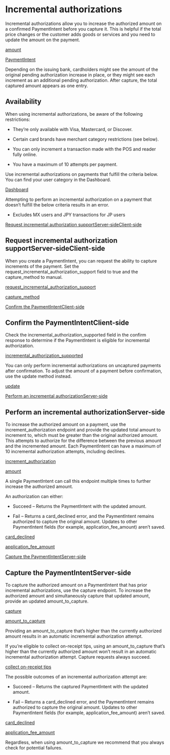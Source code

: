 # Incremental authorizations

Incremental authorizations allow you to increase the authorized amount on a confirmed PaymentIntent before you capture it. This is helpful if the total price changes or the customer adds goods or services and you need to update the amount on the payment.

[amount](/api/payment_intents/object#payment_intent_object-amount)

[PaymentIntent](/payments/payment-intents)

Depending on the issuing bank, cardholders might see the amount of the original pending authorization increase in place, or they might see each increment as an additional pending authorization. After capture, the total captured amount appears as one entry.

## Availability

When using incremental authorizations, be aware of the following restrictions:

- They’re only available with Visa, Mastercard, or Discover.

- Certain card brands have merchant category restrictions (see below).

- You can only increment a transaction made with the POS and reader fully online.

- You have a maximum of 10 attempts per payment.

Use incremental authorizations on payments that fulfill the criteria below. You can find your user category in the Dashboard.

[Dashboard](https://dashboard.stripe.com/settings/update/company/update)

Attempting to perform an incremental authorization on a payment that doesn’t fulfill the below criteria results in an error.

* Excludes MX users and JPY transactions for JP users

[Request incremental authorization supportServer-sideClient-side](#request-incremental-authorization-support)

## Request incremental authorization supportServer-sideClient-side

When you create a PaymentIntent, you can request the ability to capture increments of the payment. Set the request_incremental_authorization_support field to true and the capture_method to manual.

[request_incremental_authorization_support](/api/payment_intents/create#create_payment_intent-payment_method_options-card_present-request_incremental_authorization_support)

[capture_method](/api/payment_intents/create#create_payment_intent-capture_method)

[Confirm the PaymentIntentClient-side](#confirm-payment-intent)

## Confirm the PaymentIntentClient-side

Check the incremental_authorization_supported field in the confirm response to determine if the PaymentIntent is eligible for incremental authorization.

[incremental_authorization_supported](/api/charges/object#charge_object-payment_method_details-card_present-incremental_authorization_supported)

You can only perform incremental authorizations on uncaptured payments after confirmation. To adjust the amount of a payment before confirmation, use the update method instead.

[update](/api/payment_intents/update)

[Perform an incremental authorizationServer-side](#increment-authorization)

## Perform an incremental authorizationServer-side

To increase the authorized amount on a payment, use the increment_authorization endpoint and provide the updated total amount to increment to, which must be greater than the original authorized amount. This attempts to authorize for the difference between the previous amount and the incremented amount. Each PaymentIntent can have a maximum of 10 incremental authorization attempts, including declines.

[increment_authorization](/api/payment_intents/increment_authorization)

[amount](/api/payment_intents/increment_authorization#increment_authorization-amount)

A single PaymentIntent can call this endpoint multiple times to further increase the authorized amount.

An authorization can either:

- Succeed – Returns the PaymentIntent with the updated amount.

- Fail – Returns a card_declined error, and the PaymentIntent remains authorized to capture the original amount. Updates to other PaymentIntent fields (for example, application_fee_amount) aren’t saved.

[card_declined](/error-codes#card-declined)

[application_fee_amount](/api/payment_intents/increment_authorization#increment_authorization-application_fee_amount)

[Capture the PaymentIntentServer-side](#capture-payment-intent)

## Capture the PaymentIntentServer-side

To capture the authorized amount on a PaymentIntent that has prior incremental authorizations, use the capture endpoint. To increase the authorized amount and simultaneously capture that updated amount, provide an updated amount_to_capture.

[capture](/api/payment_intents/capture)

[amount_to_capture](/api/payment_intents/capture#capture_payment_intent-amount_to_capture)

Providing an amount_to_capture that’s higher than the currently authorized amount results in an automatic incremental authorization attempt.

If you’re eligible to collect on-receipt tips, using an amount_to_capture that’s higher than the currently authorized amount won’t result in an automatic incremental authorization attempt. Capture requests always succeed.

[collect on-receipt tips](/terminal/features/collecting-tips/on-receipt)

The possible outcomes of an incremental authorization attempt are:

- Succeed – Returns the captured PaymentIntent with the updated amount.

- Fail – Returns a card_declined error, and the PaymentIntent remains authorized to capture the original amount. Updates to other PaymentIntent fields (for example, application_fee_amount) aren’t saved.

[card_declined](/error-codes#card-declined)

[application_fee_amount](/api/payment_intents/capture#capture_payment_intent-application_fee_amount)

Regardless, when using amount_to_capture we recommend that you always check for potential failures.
